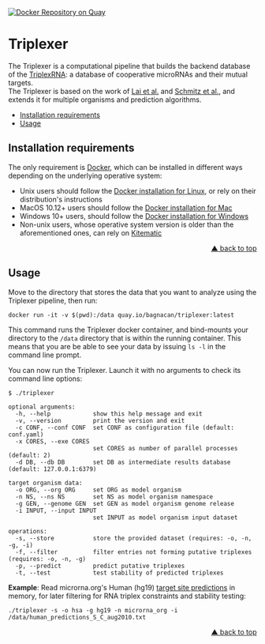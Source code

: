 <div id="top"></div>

[![Docker Repository on Quay](https://quay.io/repository/bagnacan/triplexer/status "Docker Repository on Quay")](https://quay.io/repository/bagnacan/triplexer)

# Triplexer

The Triplexer is a computational pipeline that builds the backend database of
the [TriplexRNA](https://triplexrna.org): a database of cooperative microRNAs
and their mutual targets.  
The Triplexer is based on the work of
[Lai et al.](https://doi.org/10.1093/nar/gks657) and
[Schmitz et al.](https://doi.org/10.1093/nar/gku465), and extends it for
multiple organisms and prediction algorithms.

- [Installation requirements](#installation-requirements)
- [Usage](#usage)



## Installation requirements

The only requirement is [Docker](https://www.docker.com/), which can be
installed in different ways depending on the underlying operative system:
- Unix users should follow the
[Docker installation for Linux](https://docs.docker.com/installation), or rely
on their distribution's instructions
- MacOS 10.12+ users should follow the
[Docker installation for Mac](https://hub.docker.com/editions/community/docker-ce-desktop-mac)
- Windows 10+ users, should follow the
[Docker installation for Windows](https://hub.docker.com/editions/community/docker-ce-desktop-windows)
- Non-unix users, whose operative system version is older than the
aforementioned ones, can rely on [Kitematic](https://kitematic.com/)
<p align="right"><a href="#top">&#x25B2; back to top</a></p>



## Usage

Move to the directory that stores the data that you want to analyze using the
Triplexer pipeline, then run:
```
docker run -it -v $(pwd):/data quay.io/bagnacan/triplexer:latest
```

This command runs the Triplexer docker container, and bind-mounts your
directory to the ``/data`` directory that is within the running container. This
means that you are be able to see your data by issuing ``ls -l`` in the command
line prompt.

You can now run the Triplexer. Launch it with no arguments to check its command
line options:
```
$ ./triplexer

optional arguments:
  -h, --help            show this help message and exit
  -v, --version         print the version and exit
  -c CONF, --conf CONF  set CONF as configuration file (default: conf.yaml)
  -x CORES, --exe CORES
                        set CORES as number of parallel processes (default: 2)
  -d DB, --db DB        set DB as intermediate results database (default: 127.0.0.1:6379)

target organism data:
  -o ORG, --org ORG     set ORG as model organism
  -n NS, --ns NS        set NS as model organism namespace
  -g GEN, --genome GEN  set GEN as model organism genome release
  -i INPUT, --input INPUT
                        set INPUT as model organism input dataset

operations:
  -s, --store           store the provided dataset (requires: -o, -n, -g, -i)
  -f, --filter          filter entries not forming putative triplexes (requires: -o, -n, -g)
  -p, --predict         predict putative triplexes
  -t, --test            test stability of predicted triplexes
```

**Example**: Read microrna.org's Human (hg19) [target site predictions](http://www.microrna.org/microrna/getDownloads.do)
in memory, for later filtering for RNA triplex constraints and stability testing:
```
./triplexer -s -o hsa -g hg19 -n microrna_org -i /data/human_predictions_S_C_aug2010.txt
```
<p align="right"><a href="#top">&#x25B2; back to top</a></p>
